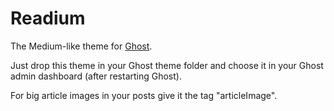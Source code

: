 # Readium

The Medium-like theme for [Ghost](https://github.com/starburst1977/readium).

Just drop this theme in your Ghost theme folder and choose it in your Ghost admin dashboard (after restarting Ghost).

For big article images in your posts give it the tag "articleImage".
